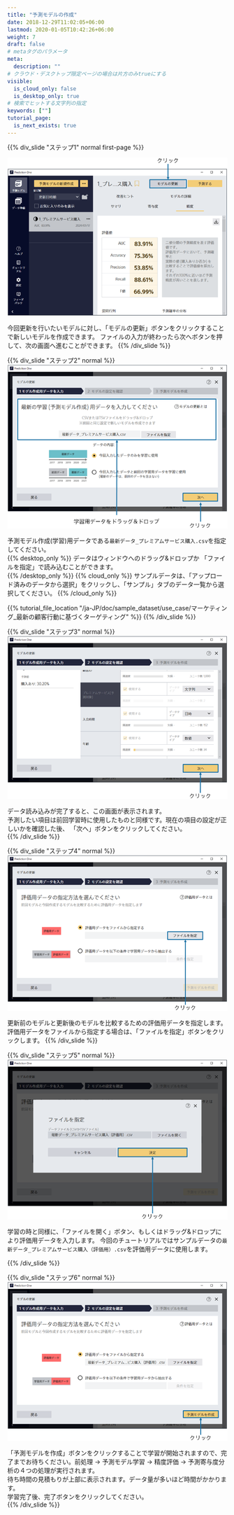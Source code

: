 ```yaml
---
title: "予測モデルの作成"
date: 2018-12-29T11:02:05+06:00
lastmod: 2020-01-05T10:42:26+06:00
weight: 7
draft: false
# metaタグのパラメータ
meta:
  description: ""
# クラウド・デスクトップ限定ページの場合は片方のみtrueにする
visible:
  is_cloud_only: false
  is_desktop_only: true
# 検索でヒットする文字列の指定
keywords: [""]
tutorial_page:
  is_next_exists: true
---
```


{{% div_slide "ステップ1" normal first-page %}}

![](../img/t_slide7.png)

今回更新を行いたいモデルに対し、「モデルの更新」ボタンをクリックすることで新しいモデルを作成できます。
ファイルの入力が終わったら次へボタンを押して、次の画面へ進むことができます。
{{% /div_slide %}}

{{% div_slide "ステップ2" normal %}}
![](../img/t_slide8.png)

予測モデル作成(学習)用データである`最新データ_プレミアムサービス購入.csv`を指定してください。<br/>
{{% desktop_only %}}
データはウィンドウへのドラッグ&ドロップか 「ファイルを指定」で読み込むことができます。<br/>
{{% /desktop_only %}}
{{% cloud_only %}}
サンプルデータは、「アップロード済みのデータから選択」をクリックし、「サンプル」タブのデータ一覧から選択してください。
{{% /cloud_only %}}

{{% tutorial_file_location "/ja-JP/doc/sample_dataset/use_case/マーケティング_最新の顧客行動に基づくターゲティング" %}}
{{% /div_slide %}}

{{% div_slide "ステップ3" normal %}}
![](../img/t_slide9.png)

データ読み込みが完了すると、この画面が表示されます。<br/>
予測したい項目は前回学習時に使用したものと同様です。現在の項目の設定が正しいかを確認した後、 「次へ」ボタンをクリックしてください。<br/>
{{% /div_slide %}}

{{% div_slide "ステップ4" normal %}}
![](../img/t_slide10.png)

更新前のモデルと更新後のモデルを比較するための評価用データを指定します。
評価用データをファイルから指定する場合は、「ファイルを指定」ボタンをクリックします。
{{% /div_slide %}}

{{% div_slide "ステップ5" normal %}}
![](../img/t_slide11.png)

学習の時と同様に、「ファイルを開く」ボタン、もしくはドラッグ&ドロップにより評価用データを入力します。
今回のチュートリアルではサンプルデータの`最新データ_プレミアムサービス購入（評価用）.csv`を評価用データに使用します。

{{% /div_slide %}}


{{% div_slide "ステップ6" normal %}}
![](../img/t_slide12.png)

「予測モデルを作成」ボタンをクリックすることで学習が開始されますので、完了までお待ちください。前処理 → 予測モデル学習 → 精度評価 → 予測寄与度分析の４つの処理が実行されます。<br/>
待ち時間の見積もりが上部に表示されます。データ量が多いほど時間がかかります。<br/>
学習完了後、完了ボタンをクリックしてください。<br/>
{{% /div_slide %}}

